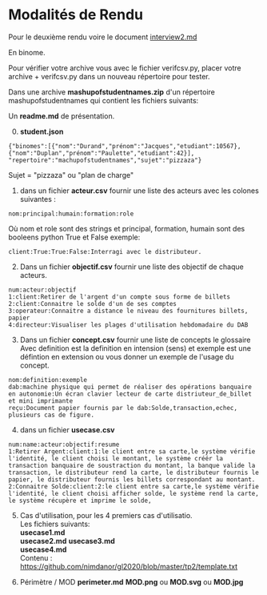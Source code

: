 
# Modalités de Rendu 

Pour le deuxième rendu voire le document [interview2.md](../DEUX/interview2.md)

En binome.

Pour vérifier votre archive vous avec le fichier verifcsv.py, placer votre archive + verifcsv.py dans un nouveau répertoire pour tester. 

Dans une archive **mashupofstudentnames.zip** d'un répertoire mashupofstudentnames qui contient les fichiers suivants:

Un **readme.md** de présentation.


0) **student.json**
```
{"binomes":[{"nom":"Durand","prénom":"Jacques","etudiant":10567},{"nom":"Duplan","prénom":"Paulette","etudiant":42}],
"repertoire":"machupofstudentnames","sujet":"pizzaza"}
```
Sujet = "pizzaza" ou "plan de charge"


1) dans un fichier **acteur.csv** fournir une liste des acteurs avec les colones suivantes :
```
nom:principal:humain:formation:role
```
Où nom et role sont des strings et principal, formation, humain sont des booleens python True et False 
exemple:
```
client:True:True:False:Interragi avec le distributeur.
```
2) Dans un fichier **objectif.csv** fournir une liste des objectif de chaque acteurs.
```
num:acteur:objectif  
1:client:Retirer de l'argent d'un compte sous forme de billets  
2:client:Connaitre le solde d'un de ses comptes   
3:operateur:Connaitre a distance le niveau des fournitures billets, papier  
4:directeur:Visualiser les plages d'utilisation hebdomadaire du DAB  
```
3) Dans un fichier **concept.csv** fournir une liste de concepts le glossaire 
Avec definition est la definition en intension (sens) et exemple est une défintion en extension ou vous donner un exemple de l'usage du concept.
```
nom:definition:exemple
dab:machine physique qui permet de réaliser des opérations banquaire en autonomie:Un écran clavier lecteur de carte distriuteur_de_billet et mini imprimante 
reçu:Document papier fournis par le dab:Solde,transaction,echec,  plusieurs cas de figure.
```

4) dans un fichier **usecase.csv** 
```
num:name:acteur:objectif:resume   
1:Retirer Argent:client:1:le client entre sa carte,le système vérifie l'identité, le client choisi le montant, le système créér la transaction banquaire de soustraction du montant, la banque valide la transaction, le distributeur rend la carte, le distributeur fournis le papier, le distributeur fournis les billets correspondant au montant.   
2:Connaitre Solde:client:2:le client entre sa carte,le système vérifie l'identité, le client choisi afficher solde, le système rend la carte, le système récupère et imprime le solde,    
```
5) Cas d'utilisation, pour les 4 premiers cas d'utilisatio.  
Les fichiers suivants:  
**usecase1.md**  
**usecase2.md** 
**usecase3.md**  
**usecase4.md**  
Contenu :
https://github.com/nimdanor/gl2020/blob/master/tp2/template.txt


6) Périmètre / MOD 
 **perimeter.md** 
 **MOD.png** ou **MOD.svg** ou **MOD.jpg** 


